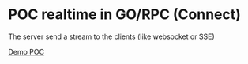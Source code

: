 # POC realtime in GO/RPC (Connect)

The server send a stream to the clients (like websocket or SSE)

[Demo POC](realtime-go-rpc-demo.m4v)